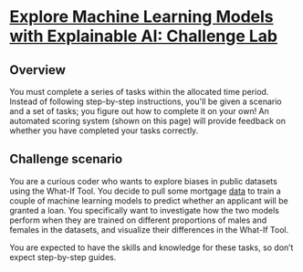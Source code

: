 # [Explore Machine Learning Models with Explainable AI: Challenge Lab](https://www.qwiklabs.com/focuses/12011?parent=catalog)

## Overview

You must complete a series of tasks within the allocated time period. Instead of following step-by-step instructions, you'll be given a scenario and a set of tasks; you figure out how to complete it on your own! An automated scoring system (shown on this page) will provide feedback on whether you have completed your tasks correctly.

## Challenge scenario

You are a curious coder who wants to explore biases in public datasets using the What-If Tool. You decide to pull some mortgage [data](https://www.consumerfinance.gov/data-research/hmda/historic-data/) to train a couple of machine learning models to predict whether an applicant will be granted a loan. You specifically want to investigate how the two models perform when they are trained on different proportions of males and females in the datasets, and visualize their differences in the What-If Tool.

You are expected to have the skills and knowledge for these tasks, so don’t expect step-by-step guides.
